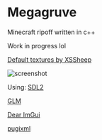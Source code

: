 # Megagruve

Minecraft ripoff written in c++

Work in progress lol

[Default textures by XSSheep](https://www.minecraftforum.net/forums/mapping-and-modding-java-edition/resource-packs/1242533-pixel-perfection-now-with-polar-bears-1-11)

![screenshot](https://github.com/kaffelars/megagruve/blob/main/screenshots/screenshot1.png)

Using:
[SDL2](https://www.libsdl.org/)

[GLM](https://github.com/g-truc/glm)

[Dear ImGui](https://github.com/ocornut/imgui)

[pugixml](https://pugixml.org/)
